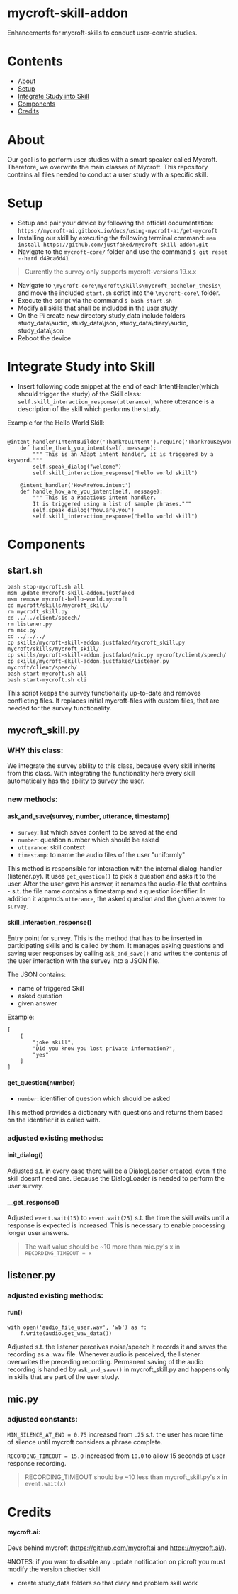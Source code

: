 # mycroft-skill-addon
Enhancements for mycroft-skills to conduct user-centric studies.

# Contents
* [About](#about)
* [Setup](#setup)
* [Integrate Study into Skill](#integrate-study-into-skill)
* [Components](#components)
* [Credits](#credits)

# About
Our goal is to perform user studies with a smart speaker called Mycroft. Therefore, we overwrite the main classes of Mycroft. This repository contains all files needed to conduct a user study with a specific skill.

# Setup
* Setup and pair your device by following the official documentation: ```https://mycroft-ai.gitbook.io/docs/using-mycroft-ai/get-mycroft```
* Installing our skill by executing the following terminal command: ```msm install https://github.com/justfaked/mycroft-skill-addon.git```
* Navigate to the ``mycroft-core/`` folder and use the command ``$ git reset --hard d49ca6d41`` 
> Currently the survey only supports mycroft-versions 19.x.x
* Navigate to ```\mycroft-core\mycroft\skills\mycroft_bachelor_thesis\``` and move the included ```start.sh``` script into the ```\mycroft-core\``` folder.
* Execute the script via the command ```$ bash start.sh```
* Modify all skills that shall be included in the user study
* On the Pi create new directory study_data include folders study_data\audio, study_data\json, study_data\diary\audio, study_data\json
* Reboot the device

# Integrate Study into Skill
* Insert following code snippet at the end of each IntentHandler(which should trigger the study) of the Skill class:
``self.skill_interaction_response(utterance)``, where utterance is a description of the skill which performs the study.

Example for the Hello World Skill:
````
    @intent_handler(IntentBuilder('ThankYouIntent').require('ThankYouKeyword'))
    def handle_thank_you_intent(self, message):
        """ This is an Adapt intent handler, it is triggered by a keyword."""
        self.speak_dialog("welcome")
        self.skill_interaction_response("hello world skill")

    @intent_handler('HowAreYou.intent')
    def handle_how_are_you_intent(self, message):
        """ This is a Padatious intent handler.
        It is triggered using a list of sample phrases."""
        self.speak_dialog("how.are.you")
        self.skill_interaction_response("hello world skill")
 ````

# Components

## start.sh
````
bash stop-mycroft.sh all
msm update mycroft-skill-addon.justfaked
msm remove mycroft-hello-world.mycroft
cd mycroft/skills/mycroft_skill/
rm mycroft_skill.py
cd ../../client/speech/
rm listener.py
rm mic.py
cd ../../../
cp skills/mycroft-skill-addon.justfaked/mycroft_skill.py mycroft/skills/mycroft_skill/
cp skills/mycroft-skill-addon.justfaked/mic.py mycroft/client/speech/
cp skills/mycroft-skill-addon.justfaked/listener.py mycroft/client/speech/
bash start-mycroft.sh all
bash start-mycroft.sh cli
````

This script keeps the survey functionality up-to-date and removes conflicting files. It replaces initial mycroft-files with custom files, that are needed for the survey functionality.

    
## mycroft_skill.py
### WHY this class:
We integrate the survey ability to this class, because every skill inherits from this class. With integrating the 
functionality here every skill automatically has the ability to survey the user.
### new methods:
#### ask_and_save(survey, number, utterance, timestamp)
* ``survey``: list which saves content to be saved at the end
* ``number``: question number which should be asked
* ``utterance``: skill context
* ``timestamp``: to name the audio files of the user "uniformly"

This method is responsible for interaction with the internal dialog-handler (listener.py).
It uses ``get_question()`` to pick a question and asks it to the user. After the user gave his answer, it renames the audio-file that contains - s.t. the file name contains a timestamp and a question identifier.
In addition it appends ``utterance``, the asked question and the given answer to ``survey``.


#### skill_interaction_response()


Entry point for survey. This is the method that has to be inserted in participating skills and is called by them. 
It manages asking questions and saving user responses by calling ``ask_and_save()`` and writes the contents of the user interaction with the survey into a JSON file. 

The JSON contains:
* name of triggered Skill
* asked question
* given answer

Example:
```
[
    [
        "joke skill",
        "Did you know you lost private information?",
        "yes"
    ]
]
```

#### get_question(number) 
* ``number``: identifier of question which should be asked

This method provides a dictionary with questions and returns them based on the identifier it is called with.


### adjusted existing methods:
#### init_dialog()
Adjusted s.t. in every case there will be a DialogLoader created, even if the skill doesnt need one. Because the DialogLoader is needed to perform the user survey.

#### __get_response()
Adjusted ``event.wait(15)`` to ``event.wait(25)`` s.t. the time the skill waits until a response is expected is increased. This is necessary to enable processing longer user answers.
> The wait value should be ~10 more than mic.py's x in ``RECORDING_TIMEOUT = x``
## listener.py
### adjusted existing methods:
#### run()
```                        
with open('audio_file_user.wav', 'wb') as f:
    f.write(audio.get_wav_data())
```
Adjusted s.t. the listener perceives noise/speech it records it and saves the recording as a .wav file. Whenever audio is perceived, the listener overwrites the preceding recording. 
Permanent saving of the audio recording is handled by ``ask_and_save()`` in mycroft_skill.py and happens only in skills that are part of the user study.

## mic.py
### adjusted constants:

``MIN_SILENCE_AT_END = 0.75`` increased from ``.25`` s.t. the user has more time of silence until mycroft considers a phrase complete.

``RECORDING_TIMEOUT = 15.0`` increased from ``10.0`` to allow 15 seconds of user response recording.
> RECORDING_TIMEOUT should be ~10 less than mycroft_skill.py's x in ``event.wait(x)``


# Credits
#### mycroft.ai: 
Devs behind mycroft (https://github.com/mycroftai and https://mycroft.ai/). 

#NOTES:
if you want to disable any update notification on picroft you must 
modify the version checker skill

- create study_data folders so that diary and problem skill work


